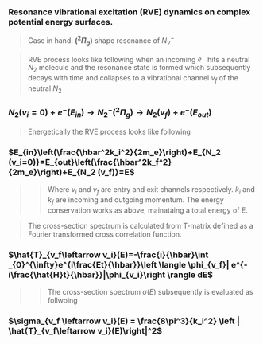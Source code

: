 ### Resonance vibrational excitation (**RVE**) dynamics on complex potential energy surfaces.
> Case in hand: **$(^2\Pi_g)$** shape resonance of $N_2^-$

> RVE process looks like following when an incoming $e^-$ hits a neutral $N_2$ molecule and the resonance state is formed which subsequently decays with time and collapses to a vibrational channel $v_f$ of the neutral $N_2$

### $N_2(v_i=0)+e^-(E_{in}) \rightarrow N_2^-(^2\Pi_g)\rightarrow N_2(v_f)+e^-(E_{out})$

> Energetically the RVE process looks like following

### $E_{in}\left(\frac{\hbar^2k_i^2}{2m_e}\right)+E_{N_2 (v_i=0)}=E_{out}\left(\frac{\hbar^2k_f^2}{2m_e}\right)+E_{N_2 (v_f)}=E$

>> Where $v_i$ and $v_f$ are entry and exit channels respectively. $k_i$ and $k_f$ are incoming and outgoing momentum. The energy conservation works as above, mainataing a total energy of E.

> The cross-section spectrum is calculated from T-matrix defined as a Fourier transformed cross correlation function.

### $\hat{T}_{v_f\leftarrow v_i}(E)=-\frac{i}{\hbar}\int _{0}^{\infty}e^{i\frac{Et}{\hbar}}\left \langle \phi_{v_f}| e^{-i\frac{\hat{H}t}{\hbar}}|\phi_{v_i}\right \rangle dE$

>> The cross-section spectrum $\sigma(E)$ subsequently is evaluated as follwoing

### $\sigma_{v_f \leftarrow v_i}(E) = \frac{8\pi^3}{k_i^2} \left | \hat{T}_{v_f\leftarrow v_i}(E)\right|^2$

